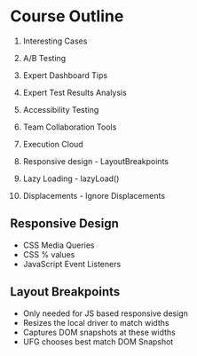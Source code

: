 # Course Outline

1. Interesting Cases
2. A/B Testing
3. Expert Dashboard Tips
4. Expert Test Results Analysis
5. Accessibility Testing
6. Team Collaboration Tools
7. Execution Cloud



1. Responsive design - LayoutBreakpoints
2. Lazy Loading - lazyLoad()
3. Displacements - Ignore Displacements

## Responsive Design

* CSS Media Queries
* CSS % values
* JavaScript Event Listeners

## Layout Breakpoints

* Only needed for JS based responsive design
* Resizes the local driver to match widths
* Captures DOM snapshots at these widths
* UFG chooses best match DOM Snapshot